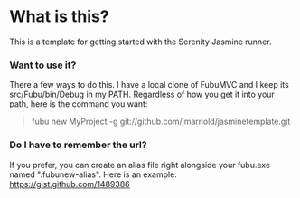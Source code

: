 # What is this?

This is a template for getting started with the Serenity Jasmine runner.

### Want to use it?

There a few ways to do this. I have a local clone of FubuMVC and I keep its src/Fubu/bin/Debug in my PATH. Regardless of how you get it into your path, here is the command you want:

> fubu new MyProject -g git://github.com/jmarnold/jasminetemplate.git

### Do I have to remember the url?

If you prefer, you can create an alias file right alongside your fubu.exe named ".fubunew-alias". Here is an example: https://gist.github.com/1489386